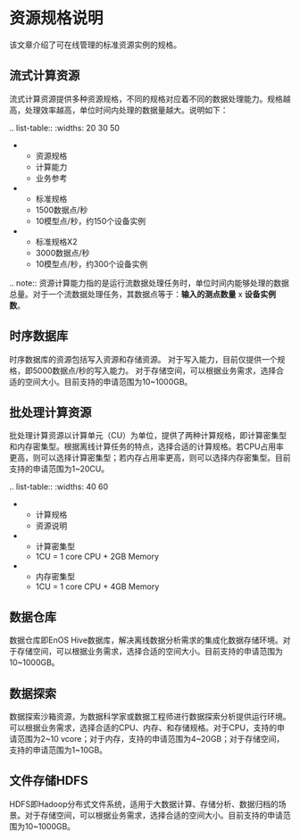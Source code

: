 # 资源规格说明

该文章介绍了可在线管理的标准资源实例的规格。

## 流式计算资源

流式计算资源提供多种资源规格，不同的规格对应着不同的数据处理能力。规格越高，处理效率越高，单位时间内处理的数据量越大。说明如下：

.. list-table::
   :widths: 20 30 50

   * - 资源规格
     - 计算能力
     - 业务参考
   * - 标准规格
     - 1500数据点/秒
     - 10模型点/秒，约150个设备实例
   * - 标准规格X2
     - 3000数据点/秒
     - 10模型点/秒，约300个设备实例

.. note:: 资源计算能力指的是运行流数据处理任务时，单位时间内能够处理的数据总量。对于一个流数据处理任务，其数据点等于：**输入的测点数量** x **设备实例数**。

<!--


* - 标准规格X4
  - 6000数据点/秒
  - 10模型点/秒，约600个设备实例

-->

## 时序数据库

时序数据库的资源包括写入资源和存储资源。
对于写入能力，目前仅提供一个规格，即5000数据点/秒的写入能力。
对于存储空间，可以根据业务需求，选择合适的空间大小。目前支持的申请范围为10~1000GB。

## 批处理计算资源

批处理计算资源以计算单元（CU）为单位，提供了两种计算规格，即计算密集型和内存密集型。根据离线计算任务的特点，选择合适的计算规格。若CPU占用率更高，则可以选择计算密集型；若内存占用率更高，则可以选择内存密集型。目前支持的申请范围为1~20CU。

.. list-table::
   :widths: 40 60

   * - 计算规格
     - 资源说明
   * - 计算密集型
     - 1CU = 1 core CPU + 2GB Memory
   * - 内存密集型
     - 1CU = 1 core CPU + 4GB Memory

## 数据仓库

数据仓库即EnOS Hive数据库，解决离线数据分析需求的集成化数据存储环境。对于存储空间，可以根据业务需求，选择合适的空间大小。目前支持的申请范围为10~1000GB。

## 数据探索

数据探索沙箱资源，为数据科学家或数据工程师进行数据探索分析提供运行环境。可以根据业务需求，选择合适的CPU、内存、和存储规格。对于CPU，支持的申请范围为2~10 vcore；对于内存，支持的申请范围为4~20GB；对于存储空间，支持的申请范围为1~10GB。

## 文件存储HDFS

HDFS即Hadoop分布式文件系统，适用于大数据计算、存储分析、数据归档的场景。对于存储空间，可以根据业务需求，选择合适的空间大小。目前支持的申请范围为10~1000GB。
